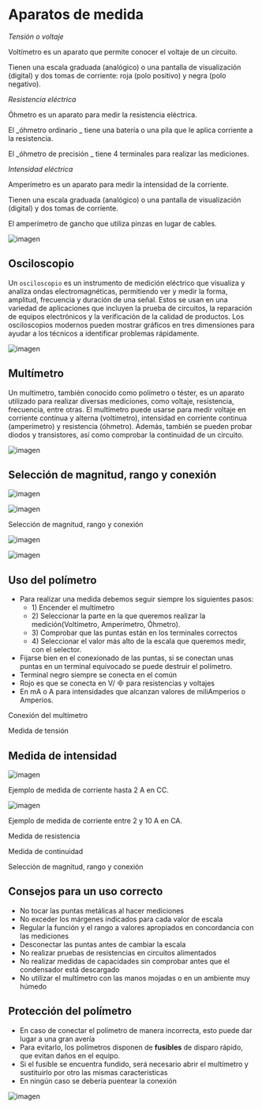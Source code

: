 # Aparatos de medida

_Tensión o voltaje_

Voltímetro es un aparato que permite conocer el voltaje de un circuito\.

Tienen una escala graduada \(analógico\) o una pantalla de visualización \(digital\) y dos tomas de corriente: roja \(polo positivo\) y negra \(polo negativo\)\.

_Resistencia eléctrica_

Óhmetro es un aparato para medir la resistencia eléctrica\.

El  _óhmetro ordinario _ tiene una batería o una pila que le aplica corriente a la resistencia\.

El  _óhmetro de precisión _ tiene 4 terminales para realizar las mediciones\.

_Intensidad eléctrica_

Amperímetro es un aparato para medir la intensidad de la corriente\.

Tienen una escala graduada \(analógico\) o una pantalla de visualización \(digital\) y dos tomas de corriente\.

El amperímetro de gancho que utiliza pinzas en lugar de cables\.

![imagen](img/2_Aparatos_de_medida2.jpg)

## Osciloscopio

Un ``osciloscopio`` es un instrumento de medición eléctrico que visualiza y analiza ondas electromagnéticas, permitiendo ver y medir la forma, amplitud, frecuencia y duración de una señal. Estos se usan en una variedad de aplicaciones que incluyen la prueba de circuitos, la reparación de equipos electrónicos y la verificación de la calidad de productos. Los osciloscopios modernos pueden mostrar gráficos en tres dimensiones para ayudar a los técnicos a identificar problemas rápidamente.

![imagen](img/2_Aparatos_de_medida4.jpg)

## Multímetro

Un multímetro, también conocido como polímetro o téster, es un aparato utilizado para realizar diversas mediciones, como voltaje, resistencia, frecuencia, entre otras. El multímetro puede usarse para medir voltaje en corriente continua y alterna (voltímetro), intensidad en corriente continua (amperímetro) y resistencia (óhmetro). Además, también se pueden probar diodos y transistores, así como comprobar la continuidad de un circuito.

![imagen](img/2_Aparatos_de_medida3.jpg)

## Selección de magnitud, rango y conexión

![imagen](img/2_Aparatos_de_medida6.png)

![imagen](img/2_Aparatos_de_medida7.png)

Selección de magnitud, rango y conexión

![imagen](img/2_Aparatos_de_medida8.png)

![imagen](img/2_Aparatos_de_medida9.png)

## Uso del polímetro

* Para realizar una medida debemos seguir siempre los siguientes pasos:
  * 1\) Encender el multímetro
  * 2\) Seleccionar la parte en la que queremos realizar la medición\(Voltímetro, Amperímetro, Óhmetro\)\.
  * 3\) Comprobar que las puntas están en los terminales correctos
  * 4\) Seleccionar el valor más alto de la escala que queremos medir, con el selector\.
* Fijarse bien en el conexionado de las puntas, si se conectan unas puntas en un terminal equivocado se puede destruir el polímetro\.
* Terminal negro siempre se conecta en el común
* Rojo es que se conecta en V/  para resistencias y voltajes
* En mA o A para intensidades que alcanzan valores de miliAmperios o Amperios\.

Conexión del multímetro

Medida de tensión

## Medida de intensidad

![imagen](img/2_Aparatos_de_medida10.png)

Ejemplo de medida de corriente hasta 2 A en CC\.

![imagen](img/2_Aparatos_de_medida11.png)

Ejemplo de medida de corriente entre 2 y 10 A en CA\.

Medida de resistencia

Medida de continuidad

Selección de magnitud, rango y conexión

## Consejos para un uso correcto

- No tocar las puntas metálicas al hacer mediciones
- No exceder los márgenes indicados para cada valor de escala
- Regular la función y el rango a valores apropiados en concordancia con las mediciones
- Desconectar las puntas antes de cambiar la escala
- No realizar pruebas de resistencias en circuitos alimentados
- No realizar medidas de capacidades sin comprobar antes que el condensador está descargado
- No utilizar el multímetro con las manos mojadas o en un ambiente muy húmedo

## Protección del polímetro

- En caso de conectar el polímetro de manera incorrecta, esto puede dar lugar a una gran avería
- Para evitarlo, los polímetros disponen de  __fusibles__  de disparo rápido, que evitan daños en el equipo\.
- Si el fusible se encuentra fundido, será necesario abrir el multímetro y sustituirlo por otro las mismas características
- En ningún caso se debería puentear la conexión

![imagen](img/2_Aparatos_de_medida12.png)
